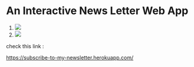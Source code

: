 # An Interactive News Letter Web App

1. ![](https://forthebadge.com/images/badges/made-with-javascript.svg)
2. ![](https://nodejs.dev/static/nodejs-logo-light-mode-d8cbf6c670c6befc286bc5c456b20f39.svg)


check this link : 

https://subscribe-to-my-newsletter.herokuapp.com/

